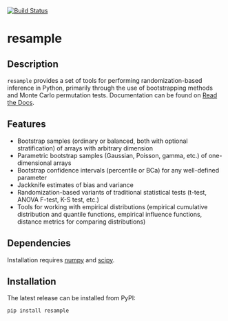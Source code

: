 [![Build Status](https://dev.azure.com/dsaxton/dsaxton/_apis/build/status/dsaxton.resample?branchName=master)](https://dev.azure.com/dsaxton/dsaxton/_build/latest?definitionId=1&branchName=master)

# resample

Description
--------

`resample` provides a set of tools for performing randomization-based inference in Python, primarily through the use of bootstrapping methods and Monte Carlo permutation tests.  Documentation can be found on [Read the Docs](https://resample.readthedocs.io/en/latest/).

Features
--------

* Bootstrap samples (ordinary or balanced, both with optional stratification) of arrays with arbitrary dimension
* Parametric bootstrap samples (Gaussian, Poisson, gamma, etc.) of one-dimensional arrays
* Bootstrap confidence intervals (percentile or BCa) for any well-defined parameter
* Jackknife estimates of bias and variance
* Randomization-based variants of traditional statistical tests (t-test, ANOVA F-test, K-S test, etc.)
* Tools for working with empirical distributions (empirical cumulative distribution and quantile functions, empirical influence functions, distance metrics for comparing distributions)

Dependencies
------------

Installation requires [numpy](http://www.numpy.org/) and [scipy](https://www.scipy.org/).

Installation
------------

The latest release can be installed from PyPI:

    pip install resample
